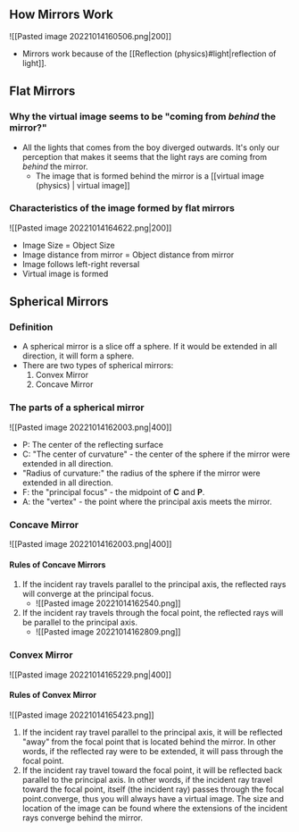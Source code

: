 ## How Mirrors Work
![[Pasted image 20221014160506.png|200]]
- Mirrors work because of the [[Reflection (physics)#light|reflection of light]].
## Flat Mirrors
### Why the virtual image seems to be "coming from *behind* the mirror?"
- All the lights that comes from the boy diverged outwards. It's only our perception that makes it seems that the light rays are coming from *behind* the mirror.
	- The image that is formed behind the mirror is a [[virtual image (physics) | virtual image]]

### Characteristics of the image formed by flat mirrors
![[Pasted image 20221014164622.png|200]]
- Image Size = Object Size
- Image distance from mirror = Object distance from mirror
- Image follows left-right reversal
- Virtual image is formed
## Spherical Mirrors
### Definition
- A spherical mirror is a slice off a sphere. If it would be extended in all direction, it will form a sphere.
- There are two types of spherical mirrors:
	1. Convex Mirror
	2. Concave Mirror
### The parts of a spherical mirror
![[Pasted image 20221014162003.png|400]]
- P: The center of the reflecting surface
- C: "The center of curvature" - the center of the sphere if the mirror were extended in all direction.
- "Radius of curvature:" the radius of the sphere if the mirror were extended in all direction.
- F: the "principal focus" - the midpoint of **C** and **P**. 
- A: the "vertex" - the point where the principal axis meets the mirror.
### Concave Mirror
![[Pasted image 20221014162003.png|400]]
#### Rules of Concave Mirrors
1. If the incident ray travels parallel to the principal axis, the reflected rays will converge at the principal focus.
	- ![[Pasted image 20221014162540.png]]
2. If the incident ray travels through the focal point, the reflected rays will be parallel to the principal axis.
	- ![[Pasted image 20221014162809.png]]
### Convex Mirror
![[Pasted image 20221014165229.png|400]]
#### Rules of Convex Mirror
![[Pasted image 20221014165423.png]]
1. If the incident ray travel parallel to the principal axis, it will be reflected "away" from the focal point that is located behind the mirror. In other words, if the reflected ray were to be extended, it will pass through the focal point.
2. If the incident ray travel toward the focal point, it will be reflected back parallel to the principal axis. In other words, if the incident ray travel toward the focal point, itself (the incident ray) passes through the focal point.converge, thus you will always have a virtual image. The size and location of the image can be found where the extensions of the incident rays converge behind the mirror.